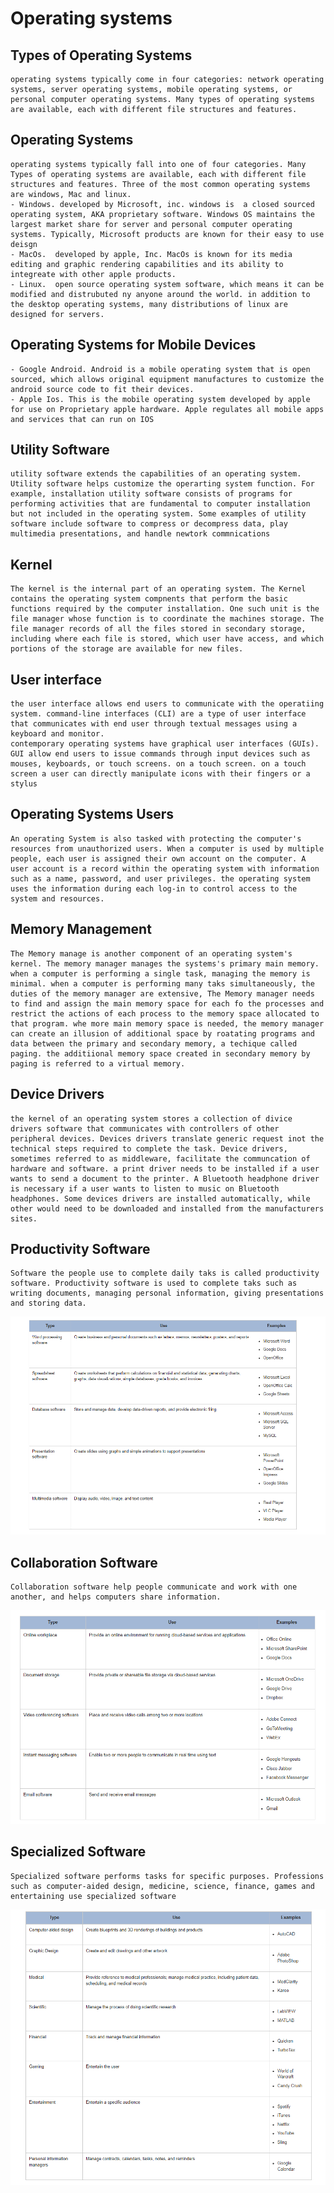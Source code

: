 # Operating systems

## Types of Operating Systems
    operating systems typically come in four categories: network operating systems, server operating systems, mobile operating systems, or personal computer operating systems. Many types of operating systems are available, each with different file structures and features. 

## Operating Systems
    operating systems typically fall into one of four categories. Many Types of operating systems are available, each with different file structures and features. Three of the most common operating systems are windows, Mac and linux.
    - Windows. developed by Microsoft, inc. windows is  a closed sourced operating system, AKA proprietary software. Windows OS maintains the largest market share for server and personal computer operating systems. Typically, Microsoft products are known for their easy to use deisgn
    - MacOs.  developed by apple, Inc. MacOs is known for its media editing and graphic rendering capabilities and its ability to integreate with other apple products. 
    - Linux.  open source operating system software, which means it can be modified and distrubuted ny anyone around the world. in addition to the desktop operating systems, many distributions of linux are designed for servers.  

## Operating Systems for Mobile Devices
    - Google Android. Android is a mobile operating system that is open sourced, which allows original equipment manufactures to customize the android source code to fit their devices.
    - Apple Ios. This is the mobile operating system developed by apple for use on Proprietary apple hardware. Apple regulates all mobile apps and services that can run on IOS

## Utility Software
    utility software extends the capabilities of an operating system. Utility software helps customize the operarting system function. For example, installation utility software consists of programs for performing activities that are fundamental to computer installation but not included in the operating system. Some examples of utility software include software to compress or decompress data, play multimedia presentations, and handle newtork commnications 

## Kernel
    The kernel is the internal part of an operating system. The Kernel contains the operating system compnents that perform the basic functions required by the computer installation. One such unit is the file manager whose function is to coordinate the machines storage. The file manager records of all the files stored in secondary storage, including where each file is stored, which user have access, and which portions of the storage are available for new files.

## User interface
    the user interface allows end users to communicate with the operatiing system. command-line interfaces (CLI) are a type of user interface that communicates with end user through textual messages using a keyboard and monitor. 
    contemporary operating systems have graphical user interfaces (GUIs). GUI allow end users to issue commands through input devices such as mouses, keyboards, or touch screens. on a touch screen. on a touch screen a user can directly manipulate icons with their fingers or a stylus

## Operating Systems Users
    An operating System is also tasked with protecting the computer's resources from unauthorized users. When a computer is used by multiple people, each user is assigned their own account on the computer. A user account is a record within the operating system with information such as a name, password, and user privileges. the operating system uses the information during each log-in to control access to the system and resources. 

## Memory Management
    The Memory manage is another component of an operating system's kernel. The memory manager manages the systems's primary main memory. when a computer is performing a single task, managing the memory is minimal. when a computer is performing many taks simultaneously, the duties of the memory manager are extensive, The Memory manager needs to find and assign the main memory space for each fo the processes and restrict the actions of each process to the memory space allocated to that program. whe more main memory space is needed, the memory manager can create an illusion of additional space by roatating programs and data between the primary and secondary memory, a techique called paging. the additiional memory space created in secondary memory by paging is referred to a virtual memory.

## Device Drivers
    the kernel of an operating system stores a collection of divice drivers software that communicates with controllers of other peripheral devices. Devices drivers translate generic request inot the technical steps required to complete the task. Device drivers, sometimes referred to as middleware, facilitate the communcation of hardware and software. a print driver needs to be installed if a user wants to send a document to the printer. A Bluetooth headphone driver is necessary if a user wants to listen to music on Bluetooth headphones. Some devices drivers are installed automatically, while other would need to be downloaded and installed from the manufacturers sites. 

## Productivity Software
    Software the people use to complete daily taks is called productivity software. Productivity software is used to complete taks such as writing documents, managing personal information, giving presentations and storing data. 
![alt text](Productivity%20Software.png "screenshot")

## Collaboration Software
    Collaboration software help people communicate and work with one another, and helps computers share information. 
![alt text](Collaboration%20Software.png "screenshot")

## Specialized Software
    Specialized software performs tasks for specific purposes. Professions such as computer-aided design, medicine, science, finance, games and entertaining use specialized software
![alt text](Specialized%20Software.png "screenshot")